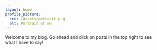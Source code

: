```yaml
---
layout: home
profile_picture:
  src: /assets/portrait.png
  alt: Portrait of me
---
```


<p>
  Welcome to my blog. Go ahead and click on posts in the top right to see 
  what I have to say!
</p>
